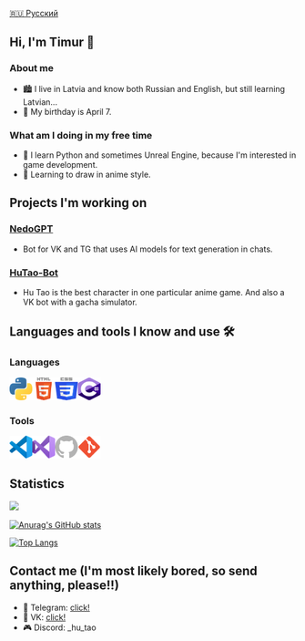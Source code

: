 [🇷🇺 Русский](README_RU.md)

## Hi, I'm Timur 👋

### About me
- 🏙 I live in Latvia and know both Russian and English, but still learning Latvian...
- 🎂 My birthday is April 7.

### What am I doing in my free time
- 🌱 I learn Python and sometimes Unreal Engine, because I'm interested in game development.
- 🎨 Learning to draw in anime style.

## Projects I'm working on

### [NedoGPT](https://github.com/F1zzTao/NedoGPT)
- Bot for VK and TG that uses AI models for text generation in chats.

### [HuTao-Bot](https://github.com/we-love-hu-tao/HuTao-Bot)
- Hu Tao is the best character in one particular anime game. And also a VK bot with a gacha simulator.

## Languages and tools I know and use 🛠

### Languages
<img align="left" alt="Python" width="40px" height="40px" src="images/python.svg" />
<img align="left" alt="HTML" width="40px" height="40px" src="images/html5.svg" />
<img align="left" alt="CSS" width="40px" height="40px" src="images/css.svg" />
<img alt="C#" width="40px" height="40px" src="images/csharp.svg" />

### Tools
<img align="left" alt="Visual Studio Code" width="40px" height="40px" src="images/vscode.svg" />
<img align="left" alt="Visual Studio" width="40px" height="40px" src="images/vs.svg" />
<img align="left" alt="GitHub" width="40px" height="40px" src="images/github.svg" />
<img alt="Git" width="40px" height="40px" src="images/git.svg" />

## Statistics
<img src="https://count.getloli.com/get/@:f1zztao?theme=moebooru"><br>

[![Anurag's GitHub stats](https://github-readme-stats.vercel.app/api?username=F1zzTao&show_icons=true&theme=tokyonight)](https://github.com/anuraghazra/github-readme-stats)

[![Top Langs](https://github-readme-stats.vercel.app/api/top-langs/?username=F1zzTao&layout=compact&theme=tokyonight)](https://github.com/anuraghazra/github-readme-stats)

## Contact me (I'm most likely bored, so send anything, please!!)
- 📱 Telegram: [click!](https://t.me/F1zzTao)
- 💬 VK: [click!](https://vk.com/id322615766)
- 🎮 Discord: _hu_tao
